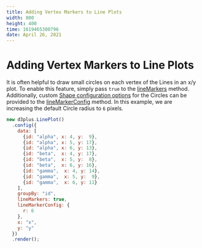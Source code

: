 ```yaml
---
title: Adding Vertex Markers to Line Plots
width: 800
height: 400
time: 1619465300796
date: April 26, 2021
---
```


# Adding Vertex Markers to Line Plots

It is often helpful to draw small circles on each vertex of the Lines in an x/y plot. To enable this feature, simply pass `true` to the [lineMarkers](http://d3plus.org/docs/#Plot.lineMarkers) method. Additionally, custom [Shape configuration options](http://d3plus.org/docs/#Circle) for the Circles can be provided to the [lineMarkerConfig](http://d3plus.org/docs/#Plot.lineMarkerConfig) method. In this example, we are increasing the default Circle radius to `6` pixels.

```js
new d3plus.LinePlot()
  .config({
    data: [
      {id: "alpha", x: 4, y:  9},
      {id: "alpha", x: 5, y: 17},
      {id: "alpha", x: 6, y: 13},
      {id: "beta",  x: 4, y: 17},
      {id: "beta",  x: 5, y:  8},
      {id: "beta",  x: 6, y: 16},
      {id: "gamma",  x: 4, y: 14},
      {id: "gamma",  x: 5, y:  9},
      {id: "gamma",  x: 6, y: 11}
    ],
    groupBy: "id",
    lineMarkers: true,
    lineMarkerConfig: {
      r: 6
    },
    x: "x",
    y: "y"
  })
  .render();
```
